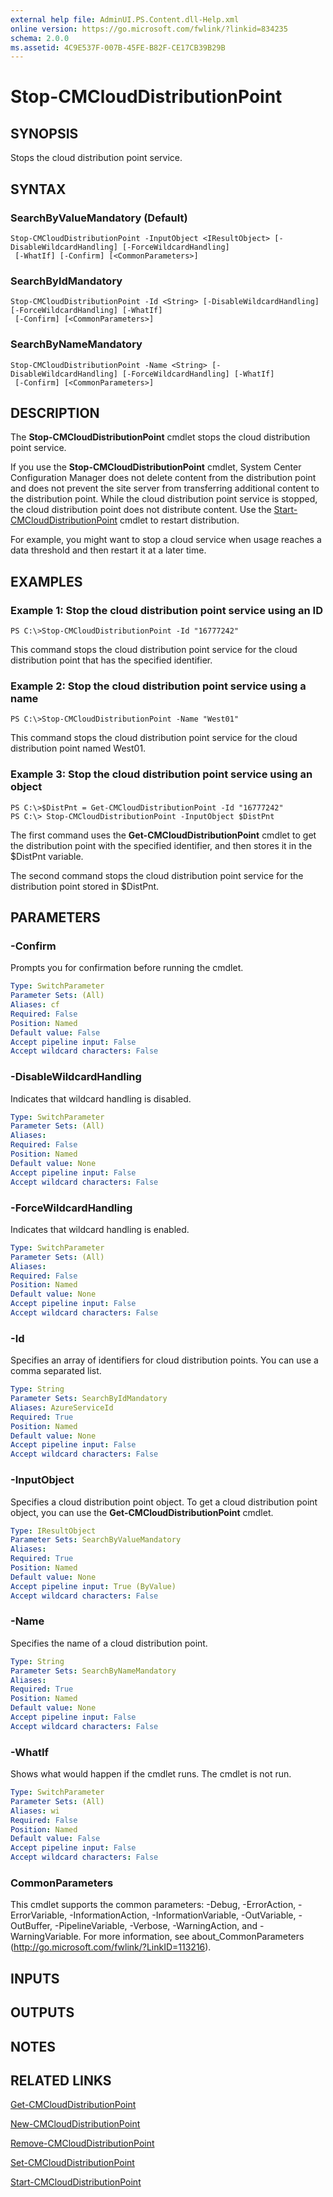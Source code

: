 ```yaml
---
external help file: AdminUI.PS.Content.dll-Help.xml
online version: https://go.microsoft.com/fwlink/?linkid=834235
schema: 2.0.0
ms.assetid: 4C9E537F-007B-45FE-B82F-CE17CB39B29B
---
```


# Stop-CMCloudDistributionPoint

## SYNOPSIS
Stops the cloud distribution point service.

## SYNTAX

### SearchByValueMandatory (Default)
```
Stop-CMCloudDistributionPoint -InputObject <IResultObject> [-DisableWildcardHandling] [-ForceWildcardHandling]
 [-WhatIf] [-Confirm] [<CommonParameters>]
```

### SearchByIdMandatory
```
Stop-CMCloudDistributionPoint -Id <String> [-DisableWildcardHandling] [-ForceWildcardHandling] [-WhatIf]
 [-Confirm] [<CommonParameters>]
```

### SearchByNameMandatory
```
Stop-CMCloudDistributionPoint -Name <String> [-DisableWildcardHandling] [-ForceWildcardHandling] [-WhatIf]
 [-Confirm] [<CommonParameters>]
```

## DESCRIPTION
The **Stop-CMCloudDistributionPoint** cmdlet stops the cloud distribution point service.

If you use the **Stop-CMCloudDistributionPoint** cmdlet, System Center Configuration Manager does not delete content from the distribution point and does not prevent the site server from transferring additional content to the distribution point.
While the cloud distribution point service is stopped, the cloud distribution point does not distribute content.
Use the [Start-CMCloudDistributionPoint](./Start-CMCloudDistributionPoint.md) cmdlet to restart distribution.

For example, you might want to stop a cloud service when usage reaches a data threshold and then restart it at a later time.

## EXAMPLES

### Example 1: Stop the cloud distribution point service using an ID
```
PS C:\>Stop-CMCloudDistributionPoint -Id "16777242"
```

This command stops the cloud distribution point service for the cloud distribution point that has the specified identifier.

### Example 2: Stop the cloud distribution point service using a name
```
PS C:\>Stop-CMCloudDistributionPoint -Name "West01"
```

This command stops the cloud distribution point service for the cloud distribution point named West01.

### Example 3: Stop the cloud distribution point service using an object
```
PS C:\>$DistPnt = Get-CMCloudDistributionPoint -Id "16777242"
PS C:\> Stop-CMCloudDistributionPoint -InputObject $DistPnt
```

The first command uses the **Get-CMCloudDistributionPoint** cmdlet to get the distribution point with the specified identifier, and then stores it in the $DistPnt variable.

The second command stops the cloud distribution point service for the distribution point stored in $DistPnt.

## PARAMETERS

### -Confirm
Prompts you for confirmation before running the cmdlet.

```yaml
Type: SwitchParameter
Parameter Sets: (All)
Aliases: cf
Required: False
Position: Named
Default value: False
Accept pipeline input: False
Accept wildcard characters: False
```

### -DisableWildcardHandling
Indicates that wildcard handling is disabled.

```yaml
Type: SwitchParameter
Parameter Sets: (All)
Aliases: 
Required: False
Position: Named
Default value: None
Accept pipeline input: False
Accept wildcard characters: False
```

### -ForceWildcardHandling
Indicates that wildcard handling is enabled.

```yaml
Type: SwitchParameter
Parameter Sets: (All)
Aliases: 
Required: False
Position: Named
Default value: None
Accept pipeline input: False
Accept wildcard characters: False
```

### -Id
Specifies an array of identifiers for cloud distribution points.
You can use a comma separated list.

```yaml
Type: String
Parameter Sets: SearchByIdMandatory
Aliases: AzureServiceId
Required: True
Position: Named
Default value: None
Accept pipeline input: False
Accept wildcard characters: False
```

### -InputObject
Specifies a cloud distribution point object.
To get a cloud distribution point object, you can use the **Get-CMCloudDistributionPoint** cmdlet.

```yaml
Type: IResultObject
Parameter Sets: SearchByValueMandatory
Aliases: 
Required: True
Position: Named
Default value: None
Accept pipeline input: True (ByValue)
Accept wildcard characters: False
```

### -Name
Specifies the name of a cloud distribution point.

```yaml
Type: String
Parameter Sets: SearchByNameMandatory
Aliases: 
Required: True
Position: Named
Default value: None
Accept pipeline input: False
Accept wildcard characters: False
```

### -WhatIf
Shows what would happen if the cmdlet runs.
The cmdlet is not run.

```yaml
Type: SwitchParameter
Parameter Sets: (All)
Aliases: wi
Required: False
Position: Named
Default value: False
Accept pipeline input: False
Accept wildcard characters: False
```

### CommonParameters
This cmdlet supports the common parameters: -Debug, -ErrorAction, -ErrorVariable, -InformationAction, -InformationVariable, -OutVariable, -OutBuffer, -PipelineVariable, -Verbose, -WarningAction, and -WarningVariable. For more information, see about_CommonParameters (http://go.microsoft.com/fwlink/?LinkID=113216).

## INPUTS

## OUTPUTS

## NOTES

## RELATED LINKS

[Get-CMCloudDistributionPoint](./Get-CMCloudDistributionPoint.md)

[New-CMCloudDistributionPoint](./New-CMCloudDistributionPoint.md)

[Remove-CMCloudDistributionPoint](./Remove-CMCloudDistributionPoint.md)

[Set-CMCloudDistributionPoint](./Set-CMCloudDistributionPoint.md)

[Start-CMCloudDistributionPoint](./Start-CMCloudDistributionPoint.md)
